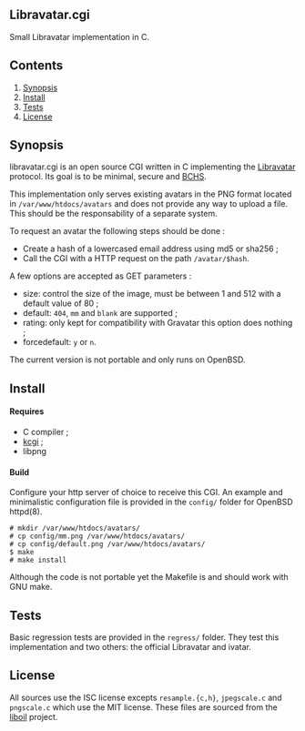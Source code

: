 ## Libravatar.cgi

Small Libravatar implementation in C.

## Contents

1. [Synopsis](#synopsis)
2. [Install](#install)
3. [Tests](#tests)
4. [License](#license)

## Synopsis

libravatar.cgi is an open source CGI written in C implementing the [Libravatar](https://www.libravatar.org/) protocol. Its goal is to be minimal, secure and [BCHS](https://learnbchs.org/).

This implementation only serves existing avatars in the PNG format located in `/var/www/htdocs/avatars` and does not provide any way to upload a file. This should be the responsability of a separate system.

To request an avatar the following steps should be done :

* Create a hash of a lowercased email address using md5 or sha256 ;
* Call the CGI with a HTTP request on the path `/avatar/$hash`.

A few options are accepted as GET parameters :

* size: control the size of the image, must be between 1 and 512 with a default value of 80 ;
* default: `404`, `mm` and `blank` are supported ;
* rating: only kept for compatibility with Gravatar this option does nothing ;
* forcedefault: `y` or `n`.

The current version is not portable and only runs on OpenBSD.

## Install

#### Requires

* C compiler ;
* [kcgi](https://kristaps.bsd.lv/kcgi) ;
* libpng

#### Build

Configure your http server of choice to receive this CGI. An example and minimalistic configuration file is provided in the `config/` folder for OpenBSD httpd(8).

```
# mkdir /var/www/htdocs/avatars/
# cp config/mm.png /var/www/htdocs/avatars/
# cp config/default.png /var/www/htdocs/avatars/
$ make
# make install
```

Although the code is not portable yet the Makefile is and should work with GNU make.

## Tests

Basic regression tests are provided in the `regress/` folder. They test this implementation and two others: the official Libravatar and ivatar.

## License

All sources use the ISC license excepts `resample.{c,h}`, `jpegscale.c` and `pngscale.c` which use the MIT license. These files are sourced from the [liboil](https://github.com/ender672/liboil) project.
